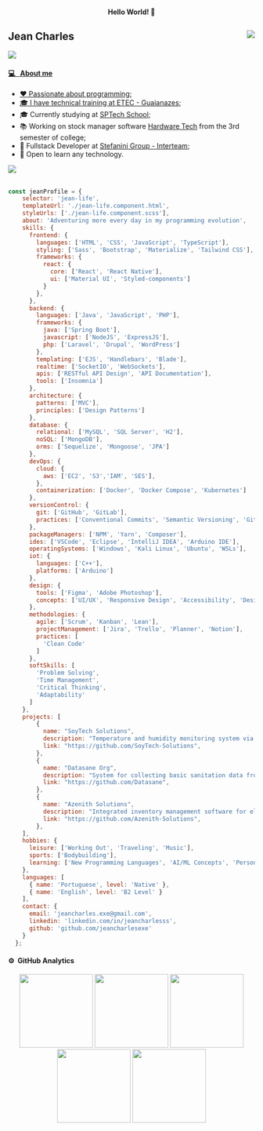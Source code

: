 


<h4 align="center"> Hello World! 👋 </h4>

## Jean Charles <img src="https://komarev.com/ghpvc/?username=jeancharlesx64&color=539BF5" align="right">
<a href="https://github.com/DenverCoder1/readme-typing-svg"><img src="https://readme-typing-svg.herokuapp.com?&font=IBM+Plex+Sans&color=&size=20&lines=Software+Developer+and+Analyst;" />

#### 💻 &nbsp; About me
- ❤ Passionate about programming;
- 🎓 I have technical training at [ETEC - Guaianazes](https://www.cps.sp.gov.br/etecs/etec-de-guaianazes-guaianazes/);
- 🎓 Currently studying at [SPTech School](https://www.sptech.school/);
- 📚 Working on stock manager software [Hardware Tech](https://github.com/azenith-solutions) from the 3rd semester of college;
- 💼 Fullstack Developer at [Stefanini Group - Interteam](https://stefanini.com/pt-br);
- 🌱 Open to learn any technology.

<img src="https://user-images.githubusercontent.com/73097560/115834477-dbab4500-a447-11eb-908a-139a6edaec5c.gif"><br><br>

```javascript 
const jeanProfile = {
    selector: 'jean-life',
    templateUrl: './jean-life.component.html',
    styleUrls: ['./jean-life.component.scss'],
    about: 'Adventuring more every day in my programming evolution',
    skills: {
      frontend: {
        languages: ['HTML', 'CSS', 'JavaScript', 'TypeScript'],
        styling: ['Sass', 'Bootstrap', 'Materialize', 'Tailwind CSS'],
        frameworks: {
          react: {
            core: ['React', 'React Native'],
            ui: ['Material UI', 'Styled-components']
          }
        },
      },
      backend: {
        languages: ['Java', 'JavaScript', 'PHP'],
        frameworks: {
          java: ['Spring Boot'],
          javascript: ['NodeJS', 'ExpressJS'],
          php: ['Laravel', 'Drupal', 'WordPress']
        },
        templating: ['EJS', 'Handlebars', 'Blade'],
        realtime: ['SocketIO', 'WebSockets'],
        apis: ['RESTful API Design', 'API Documentation'],
        tools: ['Insomnia']
      },
      architecture: {
        patterns: ['MVC'],
        principles: ['Design Patterns']
      },
      database: {
        relational: ['MySQL', 'SQL Server', 'H2'],
        noSQL: ['MongoDB'],
        orms: ['Sequelize', 'Mongoose', 'JPA']
      },
      devOps: {
        cloud: {
          aws: ['EC2', 'S3','IAM', 'SES'],
        },
        containerization: ['Docker', 'Docker Compose', 'Kubernetes']
      },
      versionControl: {
        git: ['GitHub', 'GitLab'],
        practices: ['Conventional Commits', 'Semantic Versioning', 'Git Flow']
      },
      packageManagers: ['NPM', 'Yarn', 'Composer'],
      ides: ['VSCode', 'Eclipse', 'IntelliJ IDEA', 'Arduino IDE'],
      operatingSystems: ['Windows', 'Kali Linux', 'Ubuntu', 'WSLs'],
      iot: {
        languages: ['C++'],
        platforms: ['Arduino']
      },
      design: {
        tools: ['Figma', 'Adobe Photoshop'],
        concepts: ['UI/UX', 'Responsive Design', 'Accessibility', 'Design Systems']
      },
      methodologies: {
        agile: ['Scrum', 'Kanban', 'Lean'],
        projectManagement: ['Jira', 'Trello', 'Planner', 'Notion'],
        practices: [
          'Clean Code'
        ]
      },
      softSkills: [
        'Problem Solving',
        'Time Management',
        'Critical Thinking',
        'Adaptability'
      ]
    },
    projects: [
        {
          name: "SoyTech Solutions",
          description: "Temperature and humidity monitoring system via sensor, with personalized alerts when exceeding pre-defined limits and display of real-time and historical data on an interactive dashboard for quick analysis",
          link: "https://github.com/SoyTech-Solutions",
        },
        {
          name: "Datasane Org",
          description: "System for collecting basic sanitation data from all municipalities in the state of São Paulo, carrying out an ETL (Extraction, Transformation and Loading) process for standardization and analysis, and providing insights on an interactive dashboard with critical indicators, pointing out customized solutions per municipality to optimize infrastructure and prioritize investments in sanitation.",
          link: "https://github.com/Datasane",
        },
        {
          name: "Azenith Solutions",
          description: "Integrated inventory management software for electronic components, with real-time updating, dynamic digital catalogue, institutional website with company information and contact integrations for customers, aiming to optimize sales and facilitate access to specific components.",
          link: "https://github.com/Azenith-Solutions",
        },
    ],
    hobbies: {
      leisure: ['Working Out', 'Traveling', 'Music'],
      sports: ['Bodybuilding'],
      learning: ['New Programming Languages', 'AI/ML Concepts', 'Personal Development']
    },
    languages: [
      { name: 'Portuguese', level: 'Native' },
      { name: 'English', level: 'B2 Level' }
    ],
    contact: {
      email: 'jeancharles.exe@gmail.com',
      linkedin: 'linkedin.com/in/jeancharlesss',
      github: 'github.com/jeancharlesexe'
    }
  };
```

#### ⚙️ &nbsp;GitHub Analytics 
<div align="center">
  <img height="150em" src="http://github-profile-summary-cards.vercel.app/api/cards/stats?username=jeancharlesexe&theme=github_dark"/> 
  <img height="150em" src="https://github-readme-stats.vercel.app/api/top-langs/?username=jeancharlesexe&layout=compact&langs_count=7&theme=github_dark&hide_border=true"/>
  <img height="150em" src="http://github-profile-summary-cards.vercel.app/api/cards/repos-per-language?username=jeancharlesexe&theme=github_dark"/>
  <img height="150em" src="http://github-profile-summary-cards.vercel.app/api/cards/profile-details?username=jeancharlesexe&theme=github_dark"/>
  <img height="150em" src="http://github-profile-summary-cards.vercel.app/api/cards/productive-time?username=jeancharlesxexe&theme=github_dark&utcOffset=-3"/> <br>
</div>

